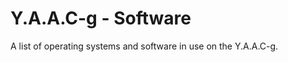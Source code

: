 <!-- ======================================== yaacg-software.md Start ======================================== -->


<!-- ------------------------------ Intro Start ------------------------------ -->

# Y.A.A.C-g - Software

A list of operating systems and software in use on the Y.A.A.C-g.

<!-- ------------------------------ Intro End ------------------------------ -->



<!-- ------------------------------ Outro Start ------------------------------ -->

<!-- ------------------------------ Outro End ------------------------------ -->


<!-- ======================================== yaacg-software.md end ======================================== -->
